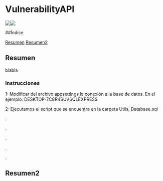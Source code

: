 <h1> VulnerabilityAPI </h1>
<p align="left">
<img src="https://img.shields.io/badge/Framework-.NET%206-blue"><img src="https://img.shields.io/badge/Database-SQL%20Server-green">
</p>  
  
  
##Índice

[Resumen](#Resumen)
[Resumen2](#Resumen2)

<h2>Resumen</h2>


blabla
<h3>Instrucciones</h2>
1: Modificar del archivo appsettings la conexión a la base de datos. En el ejemplo: DESKTOP-7C8R4SU\\SQLEXPRESS

2: Ejecutamos el script que se encuentra en la carpeta Utils, Database.sql












.






.







.




.



.
<h2>Resumen2</h2>
